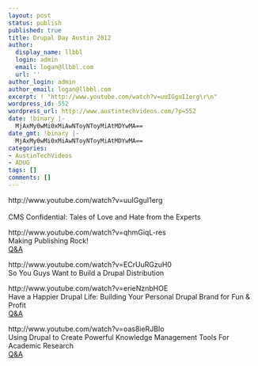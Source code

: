 ```yaml
---
layout: post
status: publish
published: true
title: Drupal Day Austin 2012
author:
  display_name: llbbl
  login: admin
  email: logan@llbbl.com
  url: ''
author_login: admin
author_email: logan@llbbl.com
excerpt: ! "http://www.youtube.com/watch?v=uuIGguI1erg\r\n"
wordpress_id: 552
wordpress_url: http://www.austintechvideos.com/?p=552
date: !binary |-
  MjAxMy0wMi0xMiAwNToyNToyMiAtMDYwMA==
date_gmt: !binary |-
  MjAxMy0wMi0xMiAwNToyNToyMiAtMDYwMA==
categories:
- AustinTechVideos
- ADUG
tags: []
comments: []
---
```

<p>http://www.youtube.com/watch?v=uuIGguI1erg<br />
<a id="more"></a><a id="more-552"></a><br />
CMS Confidential: Tales of Love and Hate from the Experts</p>
<p>http://www.youtube.com/watch?v=qhmGiqL-res<br />
Making Publishing Rock!<br />
<a href="http://www.youtube.com/watch?v=m633icDriB0">Q&A</a></p>
<p>http://www.youtube.com/watch?v=ECrUuRGzuH0<br />
So You Guys Want to Build a Drupal Distribution</p>
<p>http://www.youtube.com/watch?v=erieNznbHOE<br />
Have a Happier Drupal Life: Building Your Personal Drupal Brand for Fun & Profit<br />
<a href="http://www.youtube.com/watch?v=LicyVSL_lTs">Q&A</a></p>
<p>http://www.youtube.com/watch?v=oas8ieRJBIo<br />
Using Drupal to Create Powerful Knowledge Management Tools For Academic Research<br />
<a href="http://www.youtube.com/watch?v=l2gLHdzCYyU">Q&A</a></p>
